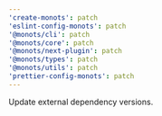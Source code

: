 ```yaml
---
'create-monots': patch
'eslint-config-monots': patch
'@monots/cli': patch
'@monots/core': patch
'@monots/next-plugin': patch
'@monots/types': patch
'@monots/utils': patch
'prettier-config-monots': patch
---
```


Update external dependency versions.
